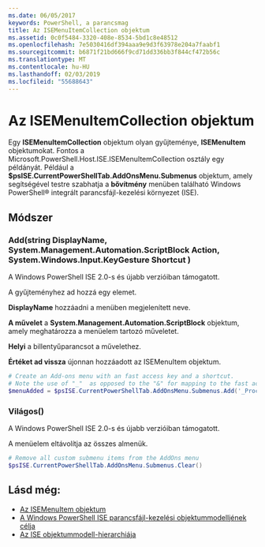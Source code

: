 ```yaml
---
ms.date: 06/05/2017
keywords: PowerShell, a parancsmag
title: Az ISEMenuItemCollection objektum
ms.assetid: 0c0f5484-3320-408e-8534-5bd1c8e48512
ms.openlocfilehash: 7e5030416df394aaa9e9d3f63978e204a7faabf1
ms.sourcegitcommit: b6871f21bd666f9cd71dd336bb3f844cf472b56c
ms.translationtype: MT
ms.contentlocale: hu-HU
ms.lasthandoff: 02/03/2019
ms.locfileid: "55688643"
---
```

# <a name="the-isemenuitemcollection-object"></a>Az ISEMenuItemCollection objektum

Egy **ISEMenuItemCollection** objektum olyan gyűjteménye, **ISEMenuItem** objektumokat. Fontos a Microsoft.PowerShell.Host.ISE.ISEMenuItemCollection osztály egy példányát. Például a **$psISE.CurrentPowerShellTab.AddOnsMenu.Submenus** objektum, amely segítségével testre szabhatja a **bővítmény** menüben található Windows PowerShell® integrált parancsfájl-kezelési környezet (ISE).

## <a name="method"></a>Módszer

### <a name="addstring-displayname-systemmanagementautomationscriptblock-action-systemwindowsinputkeygesture-shortcut-"></a>Add\(string DisplayName, System.Management.Automation.ScriptBlock Action, System.Windows.Input.KeyGesture Shortcut \)

A Windows PowerShell ISE 2.0-s és újabb verzióiban támogatott.

A gyűjteményhez ad hozzá egy elemet.

**DisplayName** hozzáadni a menüben megjelenített neve.

**A művelet** a **System.Management.Automation.ScriptBlock** objektum, amely meghatározza a menüelem tartozó műveletet.

**Helyi** a billentyűparancsot a művelethez.

**Értéket ad vissza** újonnan hozzáadott az ISEMenuItem objektum.

```powershell
# Create an Add-ons menu with an fast access key and a shortcut.
# Note the use of "_"  as opposed to the "&" for mapping to the fast access key letter for the menu item.
$menuAdded = $psISE.CurrentPowerShellTab.AddOnsMenu.Submenus.Add('_Process', {Get-Process}, 'Alt+P')
```

### <a name="clear"></a>Világos\(\)

A Windows PowerShell ISE 2.0-s és újabb verzióiban támogatott.

A menüelem eltávolítja az összes almenük.

```powershell
# Remove all custom submenu items from the AddOns menu
$psISE.CurrentPowerShellTab.AddOnsMenu.Submenus.Clear()
```

## <a name="see-also"></a>Lásd még:

- [Az ISEMenuItem objektum](The-ISEMenuItem-Object.md)
- [A Windows PowerShell ISE parancsfájl-kezelési objektummodelljének célja](Purpose-of-the-Windows-PowerShell-ISE-Scripting-Object-Model.md)
- [Az ISE objektummodell-hierarchiája](The-ISE-Object-Model-Hierarchy.md)